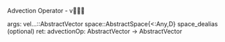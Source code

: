 Advection Operator - v⃗⋅∇

args:     vel...::AbstractVector     space::AbstractSpace{<:Any,D}     space_dealias (optional) ret:     advectionOp: AbstractVector -> AbstractVector
